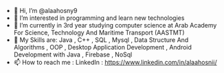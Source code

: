 - 👋 Hi, I’m @alaahosny9
- 👀 I’m interested in programming and learn new technologies 
- 🌱 I’m currently in 3rd year studying computer science at Arab Academy For Science, Technology And Maritime Transport (AASTMT)
- 💞️ My Skills are: Java , C++ , SQL , Mysql , Data Structure And Algorithms , OOP , Desktop Application Development , Android Development with Java , Firebase , NoSql
- 📫 How to reach me : LinkedIn : https://www.linkedin.com/in/alaahosnii/

<!---
alaahosny9/alaahosny9 is a ✨ special ✨ repository because its `README.md` (this file) appears on your GitHub profile.
You can click the Preview link to take a look at your changes.
--->
